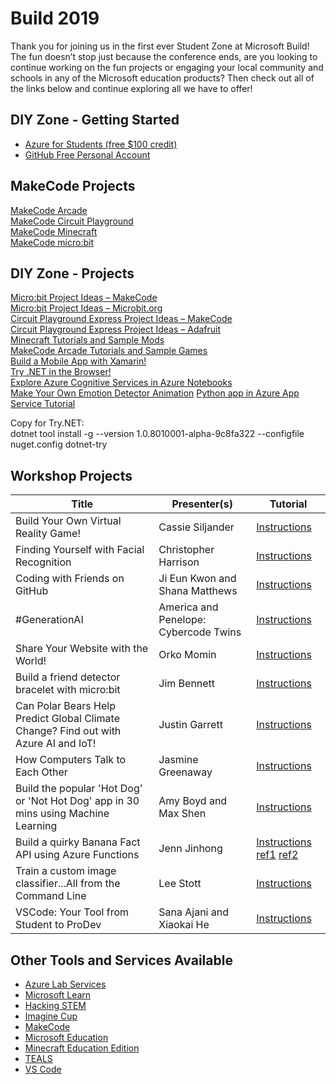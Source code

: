 # Build 2019 
Thank you for joining us in the first ever Student Zone at Microsoft Build!  The fun doesn’t stop just because the conference ends, are you looking to continue working on the fun projects or engaging your local community and schools in any of the Microsoft education products? Then check out all of the links below and continue exploring all we have to offer!

## DIY Zone - Getting Started
- [Azure for Students (free $100 credit)](https://azure.microsoft.com/free/students/?WT.mc_id=build2019studentoffer)
- [GitHub Free Personal Account](https://github.com/)

## MakeCode Projects
[MakeCode Arcade](https://github.com/microsoft/computerscience/blob/master/Events%20and%20Hacks/Build/Buildit%20MakeCode%20Arcade.pptx)  
[MakeCode Circuit Playground](https://github.com/microsoft/computerscience/blob/master/Events%20and%20Hacks/Build/Buildit%20MakeCode%20for%20CPX.pptx)  
[MakeCode Minecraft](https://github.com/microsoft/computerscience/blob/master/Events%20and%20Hacks/Build/Buildit%20MakeCode%20for%20Minecraft.pptx)  
[MakeCode micro:bit](https://github.com/microsoft/computerscience/blob/master/Events%20and%20Hacks/Build/Buildit%20MakeCode%20for%20the%20microbit.pptx)

## DIY Zone - Projects
[Micro:bit Project Ideas – MakeCode ](https://makecode.microbit.org/)  
[Micro:bit Project Ideas – Microbit.org ](https://microbit.org/ideas/)  
[Circuit Playground Express Project Ideas – MakeCode ](https://makecode.adafruit.com/)  
[Circuit Playground Express Project Ideas – Adafruit ](https://learn.adafruit.com/category/express)  
[Minecraft Tutorials and Sample Mods ](https://minecraft.makecode.com/)  
[MakeCode Arcade Tutorials and Sample Games ](https://arcade.makecode.com/)  
[Build a Mobile App with Xamarin!](https://aka.ms/MSBuild2019_StudentZone)  
[Try .NET in the Browser!](https://trialinteractivedotnet.azurewebsites.net/)  
[Explore Azure Cognitive Services in Azure Notebooks](https://notebooks.azure.com/sarah-guthals/projects/buildstudentzone)  
[Make Your Own Emotion Detector Animation](https://github.com/Wicklets/FaceDetectionWithAzure) 
[Python app in Azure App Service Tutorial](https://docs.microsoft.com/en-us/azure/app-service/containers/quickstart-python?toc=%2Fpython%2Fazure%2FTOC.json)  

Copy for Try.NET:  
dotnet tool install -g --version 1.0.8010001-alpha-9c8fa322 --configfile nuget.config dotnet-try

## Workshop Projects
| Title | Presenter(s) | Tutorial | 
| ------------- | ------ | ----- | 
| Build Your Own Virtual Reality Game! | Cassie Siljander | [Instructions](https://aka.ms/WorkshopWebVR) |
| Finding Yourself with Facial Recognition | Christopher Harrison | [Instructions](https://github.com/GeekTrainer/face-api-workshop) | 
| Coding with Friends on GitHub | Ji Eun Kwon and Shana Matthews | [Instructions](https://github.com/shanamatthews/build-github-workshop/blob/master/README.md) |
| #GenerationAI | America and Penelope: Cybercode Twins | [Instructions](http://bit.ly/309JMJ4) |
| Share Your Website with the World! | Orko Momin | [Instructions](https://github.com/orktopus/build-homepage-tutorial) |
| Build a friend detector bracelet with micro:bit | Jim Bennett | [Instructions](https://aka.ms/FriendDetector) |
| Can Polar Bears Help Predict Global Climate Change? Find out with Azure AI and IoT! | Justin Garrett | [Instructions](https://docs.microsoft.com/en-us/learn/modules/build-ml-model-with-azure-stream-analytics/) |
| How Computers Talk to Each Other | Jasmine Greenaway | [Instructions](https://aka.ms/computers-talk) |
| Build the popular 'Hot Dog' or 'Not Hot Dog' app in 30 mins using Machine Learning | Amy Boyd and Max Shen | [Instructions](https://aka.ms/hotdogapp) |
| Build a quirky Banana Fact API using Azure Functions | Jenn Jinhong | [Instructions](https://github.com/JennJin/quirkyBananaFactsAPI) [ref1](https://restful.io/an-introduction-to-api-s-cee90581ca1b) [ref2](https://scotch.io/tutorials/getting-started-with-azure-functions-using-vs-code-zero-to-deploy) |
| Train a custom image classifier...All from the Command Line | Lee Stott | [Instructions](https://github.com/leestott/Building-Microsoft-Custom-Vision-AI-Model-and-Apps/)| 
| VSCode: Your Tool from Student to ProDev | Sana Ajani and Xiaokai He | [Instructions](https://github.com/sana-ajani/build2019-workshop) |

## Other Tools and Services Available
- [Azure Lab Services](https://azure.microsoft.com/services/lab-services/?WT.mc_id=jrdevdays-build2019-cxa)
- [Microsoft Learn](https://docs.microsoft.com/learn/?WT.mc_id=jrdevdays-build2019-cxa)
- [Hacking STEM](https://www.microsoft.com/education/education-workshop/default.aspx)
- [Imagine Cup](https://imaginecup.microsoft.com/Events?id=0)
- [MakeCode](https://www.microsoft.com/makecode?rtc=1)
- [Microsoft Education](https://www.microsoft.com/education)
- [Minecraft Education Edition](https://education.minecraft.net/)
- [TEALS](http://tealsk12.org/)
- [VS Code](https://code.visualstudio.com/)
